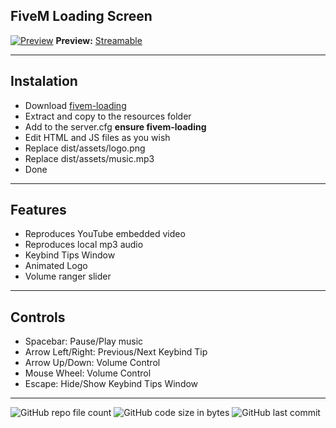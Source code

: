 ## FiveM Loading Screen
[![Preview](https://cdn-cf-east.streamable.com/image/imftcd.jpg "Preview")](https://streamable.com/imftcd "Preview")
**Preview:** [Streamable](https://streamable.com/imftcd "Streamable")

------------
## Instalation
- Download [fivem-loading](https://github.com/0wn1/fivem-loading/releases/download/v1/fivem-loading-main.zip "fivem-loading")
- Extract and copy to the resources folder
- Add to the server.cfg **ensure fivem-loading**
- Edit HTML and JS files as you wish
- Replace dist/assets/logo.png
- Replace dist/assets/music.mp3
- Done

------------
## Features
- Reproduces YouTube embedded video
- Reproduces local mp3 audio 
- Keybind Tips Window
- Animated Logo
- Volume ranger slider

------------
## Controls
- Spacebar: Pause/Play music
- Arrow Left/Right: Previous/Next Keybind Tip
- Arrow Up/Down: Volume Control
- Mouse Wheel: Volume Control
- Escape: Hide/Show Keybind Tips Window

------------
![GitHub repo file count](https://img.shields.io/github/directory-file-count/0wn1/fivem-loading)		![GitHub code size in bytes](https://img.shields.io/github/languages/code-size/0wn1/fivem-loading)		![GitHub last commit](https://img.shields.io/github/last-commit/0wn1/fivem-loading)
